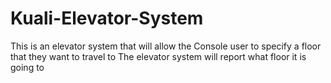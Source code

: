 # Kuali-Elevator-System
This is an elevator system that will allow the Console user to specify a floor that they want to travel to 
The elevator system will report what floor it is going to
